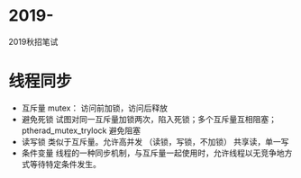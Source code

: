 # 2019-
2019秋招笔试

# 线程同步
   * 互斥量 mutex： 访问前加锁，访问后释放
   * 避免死锁 试图对同一互斥量加锁两次，陷入死锁；多个互斥量互相阻塞；ptherad_mutex_trylock 避免阻塞
   * 读写锁 类似于互斥量。允许高并发 （读锁，写锁，不加锁） 共享读，单一写
   * 条件变量 线程的一种同步机制，与互斥量一起使用时，允许线程以无竞争地方式等待特定条件发生。
   

   